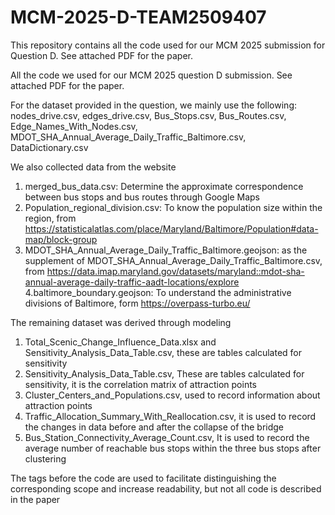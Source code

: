 # MCM-2025-D-TEAM2509407
This repository contains all the code used for our MCM 2025 submission for Question D. See attached PDF for the paper.

All the code we used for our MCM 2025 question D submission. See attached PDF for the paper.

For the dataset provided in the question, we mainly use the following:
nodes_drive.csv, edges_drive.csv, Bus_Stops.csv, Bus_Routes.csv, Edge_Names_With_Nodes.csv, MDOT_SHA_Annual_Average_Daily_Traffic_Baltimore.csv, DataDictionary.csv

We also collected data from the website

1. merged_bus_data.csv: Determine the approximate correspondence between bus stops and bus routes through Google Maps
2. Population_regional_division.csv: To know the population size within the region, from https://statisticalatlas.com/place/Maryland/Baltimore/Population#data-map/block-group
3. MDOT_SHA_Annual_Average_Daily_Traffic_Baltimore.geojson: as the supplement of MDOT_SHA_Annual_Average_Daily_Traffic_Baltimore.csv, from https://data.imap.maryland.gov/datasets/maryland::mdot-sha-annual-average-daily-traffic-aadt-locations/explore
4.baltimore_boundary.geojson: To understand the administrative divisions of Baltimore, form https://overpass-turbo.eu/

The remaining dataset was derived through modeling

1. Total_Scenic_Change_Influence_Data.xlsx and Sensitivity_Analysis_Data_Table.csv, these are tables calculated for sensitivity
2. Sensitivity_Analysis_Data_Table.csv, These are tables calculated for sensitivity, it is the correlation matrix of attraction points
3. Cluster_Centers_and_Populations.csv, used to record information about attraction points
4. Traffic_Allocation_Summary_With_Reallocation.csv, it is used to record the changes in data before and after the collapse of the bridge
5. Bus_Station_Connectivity_Average_Count.csv, It is used to record the average number of reachable bus stops within the three bus stops after clustering

The tags before the code are used to facilitate distinguishing the corresponding scope and increase readability, but not all code is described in the paper
